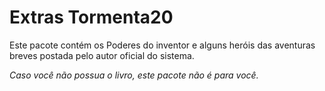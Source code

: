 # Extras Tormenta20
Este pacote contém os Poderes do inventor e alguns heróis das aventuras breves postada pelo autor oficial do sistema.

*Caso você não possua o livro, este pacote não é para você.*
